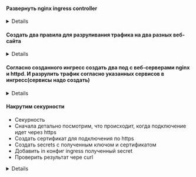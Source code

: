 #### Развернуть nginx ingress controller

<details>

```bash
kubectl apply -f https://raw.githubusercontent.com/killer-sh/cks-course-environment/master/course-content/cluster-setup/secure-ingress/nginx-ingress-controller.yaml  
kubectl get ns  
kubectl -n ingress-nginx get pod,svc  
# К этому моменту мне уже все надоело). Будем считатЬ, что вы что-то уже понимаете. По полученным результатам попытаться получить доступ по http and https
```

</details>

#### Создать два правила для разруливания трафика на два разных веб-сайта

<details>

```yaml
---
apiVersion: networking.k8s.io/v1
kind: Ingress
metadata:
  name: ingress-test
  annotations:
    nginx.ingress.kubernetes.io/rewrite-target: /
spec:
  ingressClassName: nginx
  rules:
  - http:
      paths:
      - path: /path1
        pathType: Prefix
        backend:
          service:
            name: path1
            port:
              number: 80
      - path: /path2
        pathType: Prefix
        backend:
          service:
            name: path2
            port:
              number: 80
```
```bash
kubectl get ing  
```
</details>

#### Согласно созданного ингресс создать два под с веб-серверами nginx и httpd.  И разрулить трафик согласно указанных сервисов в ингресс(сервисы надо создать)

<details>

```bash
kubectl run nginx --image=nginx  
kubectl run httpd --image=httpd  
kubectl expose pod nginx --port=80 --name path1  
kubectl expose pod httpd --port=80 --name path2  
```

</details>

#### Накрутим секурности

* Секурность
* Сначала детально посмотрим, что происходит, когда подключение идет через https
* Создать сертификат для подключения по https
* Создать secrets с полученным ключом и сертификатом
* Добавить in конфиг ingress полученный secret
* Проверить результат чере curl

<details>

```bash
curl https://cks-master.cyberhelp.pro:30667/path1 -kv  
curl https://cks-master.cyberhelp.pro:30667/path2 -kv  
# Create certificate. fqdn cks-master.cyberhelp.pro
openssl req -x509 -newkey rsa:4096 -keyout key.pem -out cert.pem -days 365 -nodes  
kubectl create secret tls secure-ingress --key=./key.pem --cert=./cert.pem  


```

```yaml
---
apiVersion: networking.k8s.io/v1
kind: Ingress
metadata:
  name: ingress-test
  annotations:
    nginx.ingress.kubernetes.io/rewrite-target: /
spec:
  ingressClassName: nginx
  tls:
  - hosts:
      - cks-master.cyberhelp.pro
    secretName: secure-ingress
  rules:
  - host: cks-master.cyberhelp.pro
    http:
      paths:
      - path: /path1
        pathType: Prefix
        backend:
          service:
            name: path1
            port:
              number: 80
      - path: /path2
        pathType: Prefix
        backend:
          service:
            name: path2
            port:
              number: 80
```

```bash
#Имитируем подключение по доменному имени, на которое сгенерировали сертификат

```

</details>